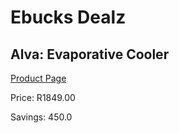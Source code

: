 
# Ebucks Dealz
## Alva: Evaporative Cooler
[Product Page](https://www.ebucks.com/web/shop/productSelected.do?prodId=688440607&catId=704982758)

Price: R1849.00

Savings: 450.0


	